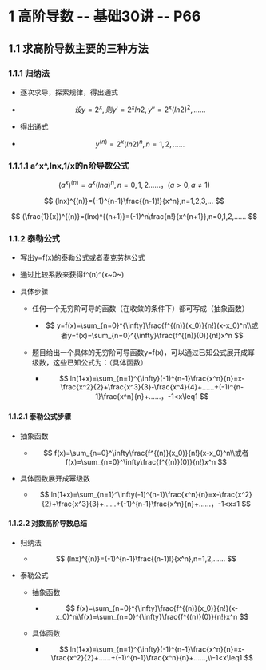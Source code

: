 # 1 高阶导数 -- 基础30讲 -- P66



## 1.1 求高阶导数主要的三种方法



### 1.1.1 归纳法

* 逐次求导，探索规律，得出通式

* $$
  设y=2^x,则y'=2^xln2,y''=2^x(ln2)^2,……
  $$

* 得出通式

* $$
  y^{(n)}=2^x(ln2)^n,n=1,2,……
  $$



### 1.1.1.1 a^x^,lnx,1/x的n阶导数公式

$$
(a^x)^{(n)}=a^x(lna)^n,n=0,1,2……，(a>0,a\neq1)
$$

$$
(lnx)^{(n)}=(-1)^{n-1}\frac{(n-1)!}{x^n},n=1,2,3,…
$$

$$
(\frac{1}{x})^{(n)}=(lnx)^{(n+1)}=(-1)^n\frac{n!}{x^{n+1}},n=0,1,2,……
$$



### 1.1.2 泰勒公式

* 写出y=f(x)的泰勒公式或者麦克劳林公式

* 通过比较系数来获得f^(n)^(x~0~)

* 具体步骤

  * 任何一个无穷阶可导的函数（在收敛的条件下）都可写成（抽象函数）

    * $$
      y=f(x)=\sum_{n=0}^{\infty}\frac{f^{(n)}(x_0)}{n!}(x-x_0)^n\\或者y=f(x)=\sum_{n=0}^{\infty}\frac{f^{(n)}(0)}{n!}x^n
      $$

  * 题目给出一个具体的无穷阶可导函数y=f(x)，可以通过已知公式展开成幂级数，这些已知公式为：（具体函数）

    * $$
      ln(1+x)=\sum_{n=1}^{\infty}(-1)^{n-1}\frac{x^n}{n}=x-\frac{x^2}{2}+\frac{x^3}{3}-\frac{x^4}{4}+……+(-1)^{n-1}\frac{x^n}{n}+……，-1<x\leq1
      $$



#### 1.1.2.1 泰勒公式步骤

* 抽象函数

  * $$
    f(x)=\sum_{n=0}^\infty\frac{f^{(n)}(x_0)}{n!}(x-x_0)^n\\或者f(x)=\sum_{n=0}^\infty\frac{f^{(n)}(0)}{n!}x^n
    $$

* 具体函数展开成幂级数

  * $$
    ln(1+x)=\sum_{n=1}^\infty(-1)^{n-1}\frac{x^n}{n}=x-\frac{x^2}{2}+\frac{x^3}{3}+……+(-1)^{n-1}\frac{x^n}{n}+……，-1<x≤1
    $$



#### 1.1.2.2 对数高阶导数总结

* 归纳法

  * $$
    (lnx)^{(n)}=(-1)^{n-1}\frac{(n-1)!}{x^n},n=1,2,……
    $$

* 泰勒公式

  * 抽象函数

    * $$
      f(x)=\sum_{n=0}^{\infty}\frac{f^{(n)}(x_0)}{n!}(x-x_0)^n\\f(x)=\sum_{n=0}^{\infty}\frac{f^{(n)}(0)}{n!}x^n
      $$

  * 具体函数
  
    * $$
      ln(1+x)=\sum_{n=1}^{\infty}(-1)^{n-1}\frac{x^n}{n}=x-\frac{x^2}{2}+……+(-1)^{n-1}\frac{x^n}{n}+……,\\-1<x\leq1
      $$

